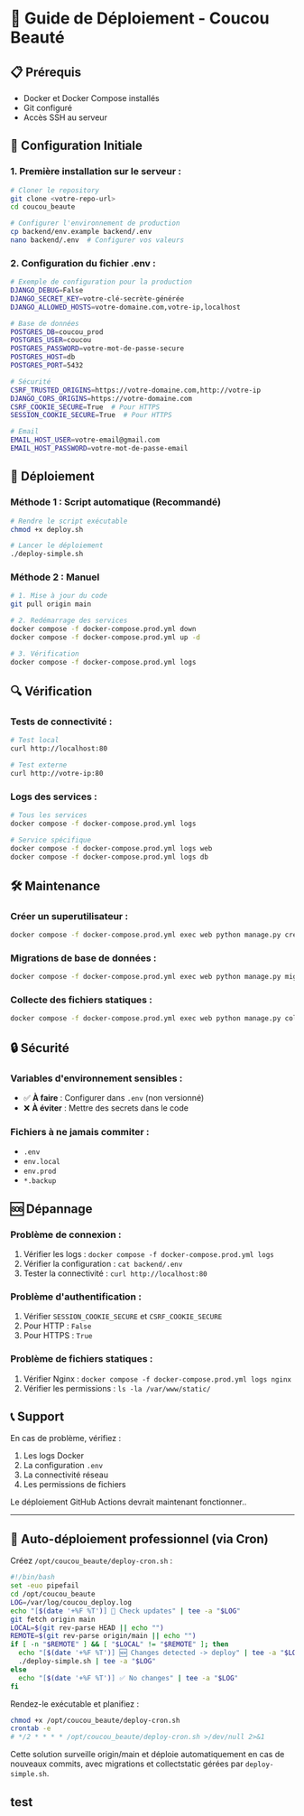 # 🚀 Guide de Déploiement - Coucou Beauté

## 📋 Prérequis

- Docker et Docker Compose installés
- Git configuré
- Accès SSH au serveur

## 🔧 Configuration Initiale

### 1. **Première installation sur le serveur :**

```bash
# Cloner le repository
git clone <votre-repo-url>
cd coucou_beaute

# Configurer l'environnement de production
cp backend/env.example backend/.env
nano backend/.env  # Configurer vos valeurs
```

### 2. **Configuration du fichier .env :**

```bash
# Exemple de configuration pour la production
DJANGO_DEBUG=False
DJANGO_SECRET_KEY=votre-clé-secrète-générée
DJANGO_ALLOWED_HOSTS=votre-domaine.com,votre-ip,localhost

# Base de données
POSTGRES_DB=coucou_prod
POSTGRES_USER=coucou
POSTGRES_PASSWORD=votre-mot-de-passe-secure
POSTGRES_HOST=db
POSTGRES_PORT=5432

# Sécurité
CSRF_TRUSTED_ORIGINS=https://votre-domaine.com,http://votre-ip
DJANGO_CORS_ORIGINS=https://votre-domaine.com
CSRF_COOKIE_SECURE=True  # Pour HTTPS
SESSION_COOKIE_SECURE=True  # Pour HTTPS

# Email
EMAIL_HOST_USER=votre-email@gmail.com
EMAIL_HOST_PASSWORD=votre-mot-de-passe-email
```

## 🚀 Déploiement

### **Méthode 1 : Script automatique (Recommandé)**

```bash
# Rendre le script exécutable
chmod +x deploy.sh

# Lancer le déploiement
./deploy-simple.sh
```

### **Méthode 2 : Manuel**

```bash
# 1. Mise à jour du code
git pull origin main 

# 2. Redémarrage des services
docker compose -f docker-compose.prod.yml down
docker compose -f docker-compose.prod.yml up -d

# 3. Vérification
docker compose -f docker-compose.prod.yml logs
```

## 🔍 Vérification

### **Tests de connectivité :**

```bash
# Test local
curl http://localhost:80

# Test externe
curl http://votre-ip:80
```

### **Logs des services :**

```bash
# Tous les services
docker compose -f docker-compose.prod.yml logs

# Service spécifique
docker compose -f docker-compose.prod.yml logs web
docker compose -f docker-compose.prod.yml logs db
```

## 🛠️ Maintenance

### **Créer un superutilisateur :**

```bash
docker compose -f docker-compose.prod.yml exec web python manage.py createsuperuser
```

### **Migrations de base de données :**

```bash
docker compose -f docker-compose.prod.yml exec web python manage.py migrate
```

### **Collecte des fichiers statiques :**

```bash
docker compose -f docker-compose.prod.yml exec web python manage.py collectstatic --noinput
```

## 🔒 Sécurité

### **Variables d'environnement sensibles :**

- ✅ **À faire** : Configurer dans `.env` (non versionné)
- ❌ **À éviter** : Mettre des secrets dans le code

### **Fichiers à ne jamais commiter :**

- `.env`
- `env.local`
- `env.prod`
- `*.backup`

## 🆘 Dépannage

### **Problème de connexion :**

1. Vérifier les logs : `docker compose -f docker-compose.prod.yml logs`
2. Vérifier la configuration : `cat backend/.env`
3. Tester la connectivité : `curl http://localhost:80`

### **Problème d'authentification :**

1. Vérifier `SESSION_COOKIE_SECURE` et `CSRF_COOKIE_SECURE`
2. Pour HTTP : `False`
3. Pour HTTPS : `True`

### **Problème de fichiers statiques :**

1. Vérifier Nginx : `docker compose -f docker-compose.prod.yml logs nginx`
2. Vérifier les permissions : `ls -la /var/www/static/`

## 📞 Support

En cas de problème, vérifiez :
1. Les logs Docker
2. La configuration `.env`
3. La connectivité réseau
4. Les permissions de fichiers


Le déploiement GitHub Actions devrait maintenant fonctionner..

---

## 🤖 Auto-déploiement professionnel (via Cron)

Créez `/opt/coucou_beaute/deploy-cron.sh` :

```bash
#!/bin/bash
set -euo pipefail
cd /opt/coucou_beaute
LOG=/var/log/coucou_deploy.log
echo "[$(date '+%F %T')] 🔄 Check updates" | tee -a "$LOG"
git fetch origin main
LOCAL=$(git rev-parse HEAD || echo "")
REMOTE=$(git rev-parse origin/main || echo "")
if [ -n "$REMOTE" ] && [ "$LOCAL" != "$REMOTE" ]; then
  echo "[$(date '+%F %T')] 🆕 Changes detected -> deploy" | tee -a "$LOG"
  ./deploy-simple.sh | tee -a "$LOG"
else
  echo "[$(date '+%F %T')] ✅ No changes" | tee -a "$LOG"
fi
```

Rendez-le exécutable et planifiez :

```bash
chmod +x /opt/coucou_beaute/deploy-cron.sh
crontab -e
# */2 * * * * /opt/coucou_beaute/deploy-cron.sh >/dev/null 2>&1
```

Cette solution surveille origin/main et déploie automatiquement en cas de nouveaux commits, avec migrations et collectstatic gérées par `deploy-simple.sh`.


## test 